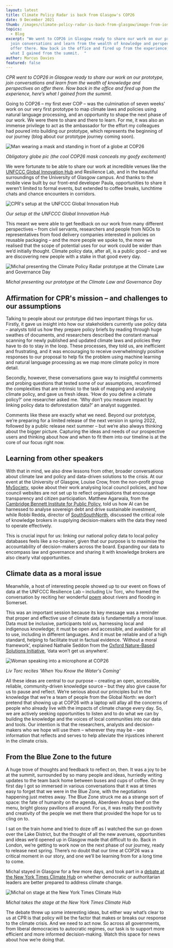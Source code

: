 ```yaml
---
layout: latest
title: Climate Policy Radar is back from Glasgow's COP26
date: 9 December 2021
thumb: /images/climate-policy-radar-is-back-from-glasgow/image-from-ios-2-.jpg
topics:
  - Blog
excerpt: "We went to COP26 in Glasgow ready to share our work on our prototype,
  join conversations and learn from the wealth of knowledge and perspectives on
  offer there. Now back in the office and fired up from the experience, here’s
  what I gained from the summit.  "
author: Marcus Davies
featured: false
---
```

*CPR went to COP26 in Glasgow ready to share our work on our prototype, join conversations and learn from the wealth of knowledge and perspectives on offer there. Now back in the office and fired up from the experience, here’s what I gained from the summit.*

Going to COP26 – my first ever COP – was the culmination of seven weeks’ work on our very first prototype to map climate laws and policies using natural language processing, and an opportunity to shape the next phase of our work. We were there to share and there to learn. For me, it was also an immense privilege to act as the ambassador for the effort my colleagues had poured into building our prototype, which represents the beginning of our journey (blog about our prototype journey coming soon).

![Man wearing a mask and standing in front of a globe at COP26](/images/climate-policy-radar-is-back-from-glasgow/c8314c4e-b505-4a47-b8f1-4b45998ec7eb.jpg)

*Obligatory globe pic (the cool COP26 mask conceals my goofy excitement)*

We were fortunate to be able to share our work at incredible venues like the [UNFCCC Global Innovation Hub](https://www.youtube.com/watch?v=GuHWLdYiKV4) and Resilience Lab, and in the beautiful surroundings of the University of Glasgow campus. And thanks to the mobile view built by our front-end developer Paula, opportunities to share it weren’t limited to formal events, but extended to coffee breaks, lunchtime chats and chance encounters in corridors.

![CPR's setup at the UNFCCC Global Innovation Hub](/images/climate-policy-radar-is-back-from-glasgow/20211104_093354.jpg)

*Our setup at the UNFCCC Global Innovation Hub*

This meant we were able to get feedback on our work from many different perspectives – from civil servants, researchers and people from NGOs to representatives from food delivery companies interested in policies on reusable packaging – and the more people we spoke to, the more we realised that the scope of potential uses for our work could be wider than we’d initially thought. Climate policy data, after all, is a public good – and we are discovering new people with a stake in that good every day.

![Michal presenting the Climate Policy Radar prototype at the Climate Law and Governance Day](/images/climate-policy-radar-is-back-from-glasgow/image-from-ios-2-.jpg)

*Michal presenting our prototype at the Climate Law and Governance Day*

## Affirmation for CPR's mission – and challenges to our assumptions

Talking to people about our prototype did two important things for us. Firstly, it gave us insight into how our stakeholders currently use policy data – analysts told us how they prepare policy briefs by reading through huge swathes of documents, and researchers described the constant manual scanning for newly published and updated climate laws and policies they have to do to stay in the loop. These processes, they told us, are inefficient and frustrating, and it was encouraging to receive overwhelmingly positive responses to our proposal to help fix the problem using machine learning and natural language processing as we map more climate policy in more detail.

Secondly, however, these conversations gave way to insightful comments and probing questions that tested some of our assumptions, reconfirmed the complexities that are intrinsic to the task of mapping and analysing climate policy, and gave us fresh ideas. ‘How do you define a climate policy?’ one researcher asked me. ‘Why don’t you measure impact by linking policy data to deforestation data?’ an analyst suggested.

Comments like these are exactly what we need. Beyond our prototype, we’re preparing for a limited release of the next version in spring 2022, followed by a public release next summer – but we’re also always thinking about the bigger picture. Capturing the ideas and needs of our prospective users and thinking about how and when to fit them into our timeline is at the core of our focus right now.

## Learning from other speakers

With that in mind, we also drew lessons from other, broader conversations about climate law and policy and data-driven solutions to the crisis. At our event at the University of Glasgow, Louise Crow, from the non-profit group [MySociety](https://www.mysociety.org/), spoke about their work analysing local council policies, and how council websites are not set up to reflect organisations that encourage transparency and citizen participation. Matthew Agarwala, from the [](https://www.bennettinstitute.cam.ac.uk/)[Cambridge Bennett Institute for Public Policy](https://www.bennettinstitute.cam.ac.uk/), told us how AI can be harnessed to analyse sovereign debt and drive sustainable investment, while Robbi Redda, director of [SouthSouthNorth](https://southsouthnorth.org/), discussed the critical role of knowledge brokers in supplying decision-makers with the data they need to operate effectively.

This is crucial input for us: linking our national policy data to local policy databases feels like a no-brainer, given that our purpose is to maximise the accountability of decision-makers across the board. Expanding our data to encompass law and governance and sharing it with knowledge brokers are also clearly vital opportunities.

## Climate data as a moral issue

Meanwhile, a host of interesting people showed up to our event on flows of data at the UNFCCC Resilience Lab – including Liv Torc, who framed the conversation by reciting her wonderful [poem](https://twitter.com/LivTorc/status/1459609325605896198) about rivers and flooding in Somerset.

This was an important session because its key message was a reminder that proper and effective use of climate data is fundamentally a moral issue. Data must be inclusive, participants told us, harnessing local and indigenous knowledge; it must be open and accessible, and available for all to use, including in different languages. And it must be reliable and of a high standard, helping to facilitate trust in factual evidence. ‘Without a moral framework’, explained Nathalie Seddon from the [Oxford Nature-Based Solutions Initiative](https://www.naturebasedsolutionsinitiative.org/), ‘data won’t get us anywhere’.

![Woman speaking into a microphone at COP26](/images/climate-policy-radar-is-back-from-glasgow/img_7578.jpg "Liv Torc recites 'When You Know the Water's Coming'")

*Liv Torc recites 'When You Know the Water's Coming'*

All these ideas are central to our purpose – creating an open, accessible, reliable, community-driven knowledge source – but they also give cause for us to pause and reflect. We’re serious about our principles but in the knowledge that we’re a team of people from the Global North: we don’t pretend that showing up at COP26 with a laptop will allay all the concerns of people who already live with the impacts of climate change every day. So, we are actively seeking opportunities to listen and to do what we can by building the knowledge and the voices of local communities into our data and tools. Our intention is that the researchers, analysts and decision-makers who we hope will use them – wherever they may be – see information that reflects and serves to help alleviate the injustices inherent in the climate crisis.

## From the Blue Zone to the future

A huge trove of thoughts and feedback to reflect on, then. It was a joy to be at the summit, surrounded by so many people and ideas, hurriedly writing updates to the team back home between buses and cups of coffee. On my first day I got so immersed in various conversations that it was at times easy to forget that we were in the Blue Zone, with the negotiations happening just metres away. The Blue Zone struck me as a strange sort of space: the fate of humanity on the agenda, Aberdeen Angus beef on the menu, bright glossy pavilions all around. For us, it was really the positivity and creativity of the people we met there that provided the hope for us to cling on to.

I sat on the train home and tried to doze off as I watched the sun go down over the Lake District, but the thought of all the new avenues, opportunities and ideas we’d opened up in Glasgow made that difficult to do. Back in London, we’re getting to work now on the next phase of our journey, ready to release next spring. There’s no doubt that our time at COP26 was a critical moment in our story, and one we’ll be learning from for a long time to come.

Michal stayed in Glasgow for a few more days, and took part in a [debate at the New York Times Climate Hub](https://climatehub.nytimes.com/session/678919/the-new-york-times-debate-democratic-leaders-are-better-prepared-to-address-climate-change-than-authoritarian-ones.) on whether democratic or authoritarian leaders are better prepared to address climate change.

![Michal on stage at the New York Times Climate Hub](/images/climate-policy-radar-is-back-from-glasgow/screenshot_20211119-213514_gallery.jpg)

*Michal takes the stage at the New York Times Climate Hub*

The debate threw up some interesting ideas, but either way what’s clear to us at CPR is that policy will be the factor that makes or breaks our response to the climate crisis. And we need to act now. So across all governments, from liberal democracies to autocratic regimes, our task is to support more efficient and more informed decision-making. Watch this space for news about how we’re doing that.

<!--EndFragment-->
